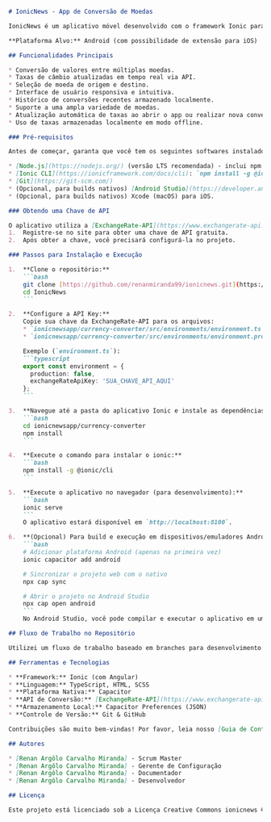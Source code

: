 ```markdown
# IonicNews - App de Conversão de Moedas

IonicNews é um aplicativo móvel desenvolvido com o framework Ionic para conversão de moedas em tempo real. Ele consome dados de APIs REST externas (como a ExchangeRate-API) para fornecer taxas de câmbio atualizadas, permitindo aos usuários realizar conversões entre diversas moedas globais. O aplicativo também armazena um histórico de conversões e oferece funcionalidade offline básica utilizando as últimas taxas sincronizadas.

**Plataforma Alvo:** Android (com possibilidade de extensão para iOS)

## Funcionalidades Principais

* Conversão de valores entre múltiplas moedas.
* Taxas de câmbio atualizadas em tempo real via API.
* Seleção de moeda de origem e destino.
* Interface de usuário responsiva e intuitiva.
* Histórico de conversões recentes armazenado localmente.
* Suporte a uma ampla variedade de moedas.
* Atualização automática de taxas ao abrir o app ou realizar nova conversão.
* Uso de taxas armazenadas localmente em modo offline.

### Pré-requisitos

Antes de começar, garanta que você tem os seguintes softwares instalados:

* [Node.js](https://nodejs.org/) (versão LTS recomendada) - inclui npm.
* [Ionic CLI](https://ionicframework.com/docs/cli): `npm install -g @ionic/cli`
* [Git](https://git-scm.com/)
* (Opcional, para builds nativos) [Android Studio](https://developer.android.com/studio) para Android.
* (Opcional, para builds nativos) Xcode (macOS) para iOS.

### Obtendo uma Chave de API

O aplicativo utiliza a [ExchangeRate-API](https://www.exchangerate-api.com/) para buscar as taxas de câmbio.
1.  Registre-se no site para obter uma chave de API gratuita.
2.  Após obter a chave, você precisará configurá-la no projeto.

### Passos para Instalação e Execução

1.  **Clone o repositório:**
    ```bash
    git clone [https://github.com/renanmiranda99/ionicnews.git](https://github.com/renanmiranda99/ionicnews.git)
    cd IonicNews
    ```

2.  **Configure a API Key:**
    Copie sua chave da ExchangeRate-API para os arquivos:
    * `ionicnewsapp/currency-converter/src/environments/environment.ts`
    * `ionicnewsapp/currency-converter/src/environments/environment.prod.ts`

    Exemplo (`environment.ts`):
    ```typescript
    export const environment = {
      production: false,
      exchangeRateApiKey: 'SUA_CHAVE_API_AQUI'
    };
    ```

3.  **Navegue até a pasta do aplicativo Ionic e instale as dependências:**
    ```bash
    cd ionicnewsapp/currency-converter
    npm install
    ```

4.  **Execute o comando para instalar o ionic:**
    ```bash
    npm install -g @ionic/cli
    ```

5.  **Execute o aplicativo no navegador (para desenvolvimento):**
    ```bash
    ionic serve
    ```
    O aplicativo estará disponível em `http://localhost:8100`.

6.  **(Opcional) Para build e execução em dispositivos/emuladores Android:**
    ```bash
    # Adicionar plataforma Android (apenas na primeira vez)
    ionic capacitor add android

    # Sincronizar o projeto web com o nativo
    npx cap sync

    # Abrir o projeto no Android Studio
    npx cap open android
    ```
    No Android Studio, você pode compilar e executar o aplicativo em um emulador ou dispositivo conectado.

## Fluxo de Trabalho no Repositório

Utilizei um fluxo de trabalho baseado em branches para desenvolvimento. Novas funcionalidades e correções são desenvolvidas em branches separados e, após revisão, são mescladas ao branch `main`.

## Ferramentas e Tecnologias

* **Framework:** Ionic (com Angular)
* **Linguagem:** TypeScript, HTML, SCSS
* **Plataforma Nativa:** Capacitor
* **API de Conversão:** [ExchangeRate-API](https://www.exchangerate-api.com/)
* **Armazenamento Local:** Capacitor Preferences (JSON)
* **Controle de Versão:** Git & GitHub

Contribuições são muito bem-vindas! Por favor, leia nosso [Guia de Contribuição](./CONTRIBUTING.md) para saber como você pode nos ajudar.

## Autores

* [Renan Argôlo Carvalho Miranda] - Scrum Master
* [Renan Argôlo Carvalho Miranda] - Gerente de Configuração
* [Renan Argôlo Carvalho Miranda] - Documentador
* [Renan Argôlo Carvalho Miranda] - Desenvolvedor

## Licença

Este projeto está licenciado sob a Licença Creative Commons ionicnews © 2025 by Renan Miranda is licensed under CC BY-NC-ND 4.0. Veja o arquivo [LICENSE](./LICENSE) para mais detalhes.
